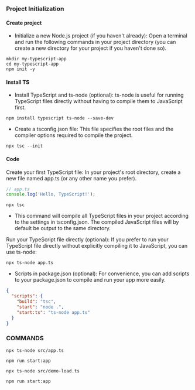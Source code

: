 
### Project Initialization 

#### Create project

- Initialize a new Node.js project (if you haven't already): Open a terminal and run the following commands in your project directory (you can create a new directory for your project if you haven't done so).

```console
mkdir my-typescript-app
cd my-typescript-app
npm init -y
```

#### Install TS

- Install TypeScript and ts-node (optional): ts-node is useful for running TypeScript files directly without having to compile them to JavaScript first.

```console
npm install typescript ts-node --save-dev
```

- Create a tsconfig.json file: This file specifies the root files and the compiler options required to compile the project.

```
npx tsc --init
```

#### Code

Create your first TypeScript file: In your project's root directory, create a new file named app.ts (or any other name you prefer).

```ts
// app.ts
console.log('Hello, TypeScript!');
```

```
npx tsc
```

- This command will compile all TypeScript files in your project according to the settings in tsconfig.json. The compiled JavaScript files will by default be output to the same directory.

Run your TypeScript file directly (optional): If you prefer to run your TypeScript file directly without explicitly compiling it to JavaScript, you can use ts-node:

```
npx ts-node app.ts
```

- Scripts in package.json (optional):
For convenience, you can add scripts to your package.json to compile and run your app more easily.

```json
{
  "scripts": {
    "build": "tsc",
    "start": "node .",
    "start:ts": "ts-node app.ts"
  }
}
```


### COMMANDS

```
npx ts-node src/app.ts

npm run start:app
```



```
npx ts-node src/demo-load.ts

npm run start:app
```